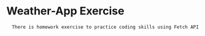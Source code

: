 # Weather-App Exercise
```
  There is homework exercise to practice coding skills using Fetch API
```
